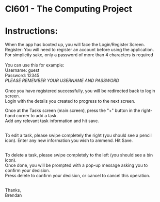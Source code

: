 # CI601 - The Computing Project
# Instructions:
When the app has booted up, you will face the Login/Register Screen. <br />
Register: You will need to register an account before using the application. <br />
For simplicity sake, only a password of more than 4 characters is required <br />
<br /> You can use this for example:<br />
Username: guest<br />
Password: 12345 <br />
*PLEASE REMEMBER YOUR USERNAME AND PASSWORD* <br />
<br /> Once you have registered successfully, you will be redirected back to login screen.
<br />Login with the details you created to progress to the next screen. <br />

Once at the Tasks screen (main screen), press the "+" button in the right-hand corner to add a task. <br />
Add any relevant task information and hit save.

<br />To edit a task, please swipe completely the right (you should see a pencil icon).
Enter any new information you wish to ammend. Hit Save. 

<br /> To delete a task, please swipe completely to the left (you should see a bin icon).
<br />Once done, you will be prompted with a pop-up message asking you to confirm your decision.
<br /> Press delete to confirm your decision, or cancel to cancel this operation.

<br />Thanks,
<br />Brendan


